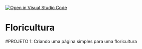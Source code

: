 [![Open in Visual Studio Code](https://classroom.github.com/assets/open-in-vscode-2e0aaae1b6195c2367325f4f02e2d04e9abb55f0b24a779b69b11b9e10269abc.svg)](https://classroom.github.com/online_ide?assignment_repo_id=20694515&assignment_repo_type=AssignmentRepo)
# Floricultura

#PROJETO 1: Criando uma página simples para uma floricultura
